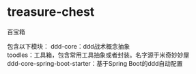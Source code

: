 # treasure-chest

百宝箱

包含以下模块：
ddd-core：ddd战术概念抽象  
toodles：工具箱，包含常用工具抽象或者封装。名字源于米奇妙妙屋  
ddd-core-spring-boot-starter：基于Spring Boot的ddd自动配置
